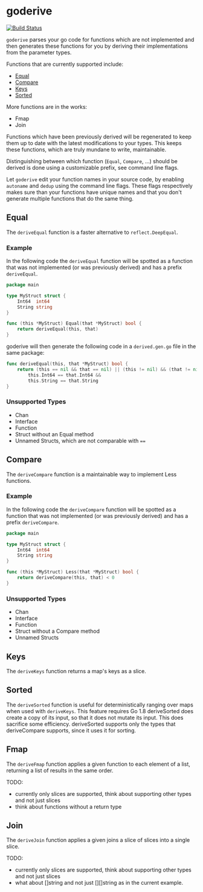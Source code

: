 # goderive

[![Build Status](https://travis-ci.org/awalterschulze/goderive.svg?branch=master)](https://travis-ci.org/awalterschulze/goderive)

`goderive` parses your go code for functions which are not implemented and then generates these functions for you by deriving their implementations from the parameter types. 

Functions that are currently supported include:

  - [Equal](https://github.com/awalterschulze/goderive#equal)
  - [Compare](https://github.com/awalterschulze/goderive#compare)
  - [Keys](https://github.com/awalterschulze/goderive#keys)
  - [Sorted](https://github.com/awalterschulze/goderive#sorted)

More functions are in the works:

  - Fmap
  - Join

Functions which have been previously derived will be regenerated to keep them up to date with the latest modifications to your types.  This keeps these functions, which are truly mundane to write, maintainable.

Distinguishing between which function (`Equal`, `Compare`, ...) should be derived is done using a customizable prefix, see command line flags.

Let `goderive` edit your function names in your source code, by enabling `autoname` and `dedup` using the command line flags.
These flags respectively makes sure than your functions have unique names and that you don't generate multiple functions that do the same thing.

## Equal

The `deriveEqual` function is a faster alternative to `reflect.DeepEqual`.

### Example

In the following code the `deriveEqual` function will be spotted as a function that was not implemented (or was previously derived) and has a prefix `deriveEqual`.

```go
package main

type MyStruct struct {
	Int64  int64
	String string
}

func (this *MyStruct) Equal(that *MyStruct) bool {
	return deriveEqual(this, that)
}
```

goderive will then generate the following code in a `derived.gen.go` file in the same package:

```go
func deriveEqual(this, that *MyStruct) bool {
	return (this == nil && that == nil) || (this != nil) && (that != nil) &&
		this.Int64 == that.Int64 &&
		this.String == that.String
}
```

### Unsupported Types

  - Chan
  - Interface
  - Function
  - Struct without an Equal method
  - Unnamed Structs, which are not comparable with `==`

## Compare

The `deriveCompare` function is a maintainable way to implement Less functions.

### Example

In the following code the `deriveCompare` function will be spotted as a function that was not implemented (or was previously derived) and has a prefix `deriveCompare`.

```go
package main

type MyStruct struct {
	Int64  int64
	String string
}

func (this *MyStruct) Less(that *MyStruct) bool {
	return deriveCompare(this, that) < 0
}
```

### Unsupported Types

  - Chan
  - Interface
  - Function
  - Struct without a Compare method
  - Unnamed Structs

## Keys

The `deriveKeys` function returns a map's keys as a slice.

## Sorted

The `deriveSorted` function is useful for deterministically ranging over maps when used with `deriveKeys`.
This feature requires Go 1.8
deriveSorted does create a copy of its input, so that it does not mutate its input.
This does sacrifice some efficiency.
deriveSorted supports only the types that deriveCompare supports, since it uses it for sorting.

## Fmap

The `deriveFmap` function applies a given function to each element of a list, returning a list of results in the same order.

TODO:
  - currently only slices are supported, think about supporting other types and not just slices
  - think about functions without a return type

## Join

The `deriveJoin` function applies a given joins a slice of slices into a single slice.

TODO:
  - currently only slices are supported, think about supporting other types and not just slices
  - what about []string and not just [][]string as in the current example.
